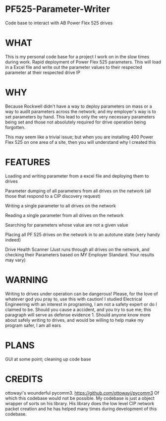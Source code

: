 # PF525-Parameter-Writer
Code base to interact with AB Power Flex 525 drives

# WHAT
This is my personal code base for a project I work on in the slow times during work. Rapid deployment of Power Flex 525 parameters. This will load in a Excel file and write out the parameter values to their respected parameter at their respected drive IP

# WHY
Because Rockwell didn't have a way to deploy parameters on mass or a way to audit parameters across the network; and my employer's way is to set parameters by hand. This lead to only the very necessary parameters being set and those not absolutely required for drive operation being forgotten.

This may seem like a trivial issue; but when you are installing 400 Power Flex 525 on one area of a site, then you will understand why I created this

# FEATURES
Loading and writing parameter from a excel file and deploying them to drives

Parameter dumping of all parameters from all drives on the network (all those that respond to a CIP discovery request) 

Writing a single parameter to all drives on the network

Reading a single parameter from all drives on the network

Searching for parameters whose value are not a given value

Placing all PF 525 drives on the network in to an autotune state (very handy indeed)

Drive Health Scanner (Just runs through all drives on the network, and checking their Parameters based on MY Employer Standard. Your results may vary)

# WARNING 
Writing to drives under operation can be dangerous! 
Please, for the love of whatever god you pray to, use this with caution! I studied Electrical Engineering with an interest in programing, I am not a safety expert or do I claimed to be. Should you cause a accident, and you try to sue me; this paragraph will serve as defense evidence 1. Should anyone know more about safely writing to drives, and would be willing to help make my program safer, I am all ears
  
  
# PLANS
GUI at some point; cleaning up code base

# CREDITS
ottowayi's wounderful pycomm3. https://github.com/ottowayi/pycomm3 Of which this codebase would not be possible. My codebase is just a object wrapper of sorts on his library. His library does the low level CIP network packet creation and he has helped many times during development of this codebase.

